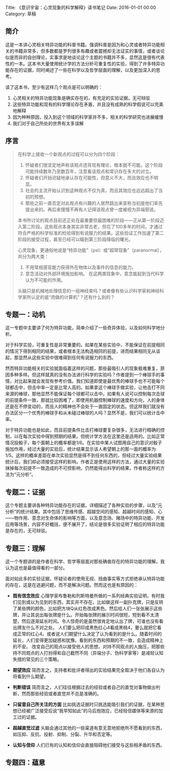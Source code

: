 Title: 《意识宇宙：心灵现象的科学解释》读书笔记
Date: 2016-01-01 00:00
Category: 草稿

## 简介

这是一本讲心灵相关特异功能的科普书籍。强调科普是因为和心灵或者特异功能相关的书籍非常多，但多数都是罗列很多有趣或者震撼却无法证实的事情，或者谈论似是而非的自创理论，实事求是地谈论这个主题的书籍并不多，显然这是很有代表性的一本。这本书大量使用统计学的方法分析可重复性的实验，得到了许多特异功能存在的证据，同时阐述了一些在科学以及哲学层面的理解，以及更加深入的思考。

读了这本书，至少有这样几个观点是可以明确的：

1. 心灵相关的特异功能现象是确实存在的，有充足的实验证据，无可辩驳
2. 这些特异功能和现有的科学理论存在矛盾，并且没有成熟的科学假说可以完美地解释
3. 因为种种原因，投入到这个领域的科学家并不多，相关的科学研究也进展缓慢
4. 我们对于自己所处的世界有太多误解

## 序言

> 在科学上接收一个新观点的过程可以分为四个阶段：
> 1. 怀疑者们很坚定地声称该观点违背现有理论，根本就不可能。这个阶段可能持续数年乃至数百年，注意看该观点和常识存在多大的对立。
> 2. 怀疑者们开始迟疑地承认存在可能性，但意义不大，而且效应也不明显。
> 3. 社会的主流开始认识到这种观点不仅为真，而且其效应也远远超出了当初的预想。
> 4. 那些之前一直否定对此观点有兴趣的人居然跳出来宣称当初是他们率先提出来的。再后来慢慢不再有人记得该观点曾一度被视为异端邪说。
> 
> 本书所讨论的观点目前还正处在最重要但最困难的阶段——正从第一阶段迈入第二阶段。这些观点本身其实非常古老，但花了100多年的时间，才通过符合严格的科学标准的检验得到有说服力的结果。这些验证工作加速了第二阶段的接受过程，甚至已经可以瞄到第三阶段降临的曙光。
> 
> 心灵现象，更通俗地说是“特异功能”（psi）或“超常现象”（paranormal），共分为两大类：
> 1. 不用常规感官能力获得外在物体以及事件的信息的能力。
> 2. 意念活动对外部环境施加影响。
> 在这两类现象中，意念能起到当代科学认为不可能的作用。
> 
> 头脑只是机械地处理信息的一组神经束吗？或者像有些认识科学家和神经科学家所认定的是“肉做的计算机”？还有什么别的？ 

## 专题一：动机

这一专题中主要讲了何为特异功能，简单介绍了一些奇异体验，以及如何科学地分析。

对于科学实验，可重复性是非常重要的。如果在某些实验中，不能保证在前提相同的情况下得到相同的结果，或者根本无法构造相同的前提，进而结果相同无从谈起，那显然从这些实验中很难得到任何有说服力的东西。

然而特异功能相关的实验就面临着这样的问题，那些最吸引人的现象极难重复，原因多种多样。但这样就真的没有办法进行科学的实验吗？作者提到一个棒球手的事情，对比起来就会发现有参考价值。我们知道即使是最优秀的棒球手也不可能每个球都击中，但击中率一定是比常人高的。如果拿这个棒球手做实验，让他击打不同来源的棒球，那他显然不能保证每个球都可以击中。如果有人说可以控制每次击球的前提条件一致，那就比较困难了，即使用机器控制棒球的速度和方向，人的身体还是在不停变动的，而且人的精神也不会处于一直固定的状态。但这样我们就没有办法区分一个优秀的棒球手和从未碰过棒球的人吗？显然不是，我们可以统计击中率。

对于特异功能也是如此，而且前提条件比击打棒球要复杂很多，无法进行精确的控制，以在每次实验中得到预期的结果。但统计学方法在这里还是适用的。比如正常情况投骰子，每个面朝上的概率都是1/6。在实验中某人试图用自己的意识对骰子施加作用，经过大量的实验后，统计结果显示该人希望朝上的那一面的概率为1/5。这样的概率差距在单次实验显然是得不到任何东西的，但经过大量实验结果统计后，我们却必须接受这样的影响。作者正是使用这样的方法，通过大量的实验抹掉每次前提不一致造成的不可控影响，仍然能得出科学的结果。作者称这样的方法为“元分析”。

## 专题二：证据

这个专题主要讲各种特异功能存在的证据，详细描述了各种实验的步骤，以及“元分析”的统计结果。其中包括了思维传感、超越空间的感知、超越时间的感知、心——物作用、意念对生命体的影响等方面，以及意念场、赌场中的特异功能、开发应用等场景，内容不好概括，便不展开了，结论是很多实验证明了相应的特异功能是存在的，无可辩驳。

## 专题三：理解

这一个专题讲的是作者在科学、哲学等层面对那些确凿存在的特异功能的理解。我认为这也是最值得看的一部分。

面对如此多的实验证据，怀疑论者的使用无视、扭曲事实等方式拒绝承认特异功能的存在，这是在逃避问题，而不是解决问题。然而这也是有原因的：

* **既有信念效应**
心理学家布鲁勒和列斯特曼所做的一系列经典实验证明，有时我们见到或以为见到的东西，其实并不存在。比如做这样一副扑克牌，只是反转了某些牌的颜色，比如把方块Q从红色改成黑色。然后给人们一张张展示这些牌，并让其说出每张牌是什么。开始每张牌的展示时间很短，短到看不太清楚，然后逐渐延长时间。令人惊奇的是虽然很肯定地认出了牌，可谁也没有看出牌友什么不对之处。
人们要么把印成黑色红心4看成黑桃4，要么就把它看成正常的红心4。或者说人们期望什么决定了认为看到的是什么。随着时间的延长，人们变得更加疑惑和犹豫。看到的东西和预期的不一致，会造成精神上的不安。
改变自己的观点以接受他人的思想，对持不同观点的人施压，把那些持不同观点的人打扮得和自己截然不同（异端分子、伪科学家等）是减轻认知失措的常见的三个策略。

* **期望效应**
简而言之，支持者和批评者得出的实验结果完全取决于他们各自认为将看到什么期望。

* **判断错误**
简而言之，人们往往根据过去的经验或者自己的直觉对事物做出判断，然而那些经验或者直觉并不总是准确的。

* **只留意自己所关注的方面**
比如挑选证据时只挑选能吸引我们的证据，在某种思想已经被广泛接受后说“我早知如此”的马后炮效应，已经轻信媒体等来源的加工过的证据。

* **超越直觉过滤**
头脑会通过其他的一些渠道有意无意地拒绝所不愿看到的东西，如压抑、反抗、投射、抑制、分裂、升华和否定等。

* **认知与信仰**
人们已有的认知和信仰会直接阻碍他们接受与这些相矛盾的东西。


## 专题四：蕴意

